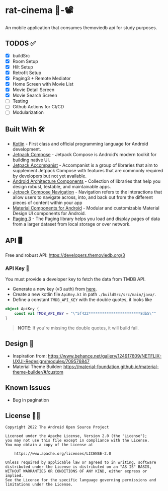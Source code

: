# rat-cinema 🐀-📽️
An mobile application that consumes themoviedb api for study purposes.

## TODOS ✅
- [x] buildSrc
- [x] Room Setup
- [x] Hilt Setup
- [x] Retrofit Setup  
- [x] Paging3 + Remote Mediator
- [x] Home Screen with Movie List
- [x] Movie Detail Screen
- [x] Movie Search Screen
- [ ] Testing
- [ ] Github Actions for CI/CD
- [ ] Modularization

## Built With 🛠
- [Kotlin](https://kotlinlang.org/) - First class and official programming language for Android development.
- [Jetpack Compose](https://developer.android.com/jetpack/compose) - Jetpack Compose is Android’s modern toolkit for building native UI.
- [Jetpack Accompanist](https://google.github.io/accompanist/) - Accompanist is a group of libraries that aim to supplement Jetpack Compose with features that are commonly required by developers but not yet available.
- [Android Architecture Components](https://developer.android.com/topic/libraries/architecture) - Collection of libraries that help you design robust, testable, and maintainable apps.
- [Jetpack Compose Navigation](https://developer.android.com/jetpack/compose/navigation) - Navigation refers to the interactions that allow users to navigate across, into, and back out from the different pieces of content within your app
- [Material Components for Android](https://github.com/material-components/material-components-android) - Modular and customizable Material Design UI components for Android.
- [Paging 3](https://developer.android.com/topic/libraries/architecture/paging/v3-overview) - The Paging library helps you load and display pages of data from a larger dataset from local storage or over network.

## API 🖥️
Free and robust API: https://developers.themoviedb.org/3

### API Key 🔑
You must provide a developer key to fetch the data from TMDB API.
* Generate a new key (v3 auth) from [here](https://www.themoviedb.org/settings/api).
* Create a new kotlin file `ApiKey.kt` in path `./buildSrc/src/main/java/`.
* Define a constant `TMDB_API_KEY` with the double quotes, it looks like

```kotlin
object ApiKey {
    const val TMDB_API_KEY = "\"5f422***********************8db5\""
}
```

> **NOTE**: If you're missing the double quotes, it will build fail.

## Design 🎨
- Inspiration from: https://www.behance.net/gallery/124917609/NETFLIX-UXUI-Redesign/modules/709576847
- Material Theme Builder: https://material-foundation.github.io/material-theme-builder/#/custom

## Known Issues
- Bug in pagination

## License 👮‍♂️
```
Copyright 2022 The Android Open Source Project

Licensed under the Apache License, Version 2.0 (the "License");
you may not use this file except in compliance with the License.
You may obtain a copy of the License at

    https://www.apache.org/licenses/LICENSE-2.0

Unless required by applicable law or agreed to in writing, software
distributed under the License is distributed on an "AS IS" BASIS,
WITHOUT WARRANTIES OR CONDITIONS OF ANY KIND, either express or implied.
See the License for the specific language governing permissions and
limitations under the License.
```

